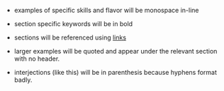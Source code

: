 - examples of specific skills and flavor will be monospace in-line
    
- section specific keywords will be in bold
    
- sections will be referenced using [links](https://github.com/harleydutton/Tabula-Rasa/blob/develop/tabula-rasa.md#legend)
    
- larger examples will be quoted and appear under the relevant section with no header.
    
- interjections (like this) will be in parenthesis because hyphens format badly.